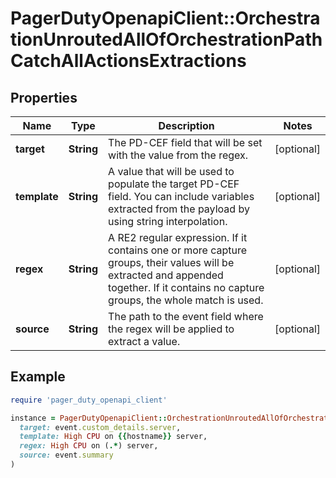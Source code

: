 # PagerDutyOpenapiClient::OrchestrationUnroutedAllOfOrchestrationPathCatchAllActionsExtractions

## Properties

| Name | Type | Description | Notes |
| ---- | ---- | ----------- | ----- |
| **target** | **String** | The PD-CEF field that will be set with the value from the regex. | [optional] |
| **template** | **String** | A value that will be used to populate the target PD-CEF field. You can include variables extracted from the payload by using string interpolation. | [optional] |
| **regex** | **String** | A RE2 regular expression. If it contains one or more capture groups, their values will be extracted and appended together. If it contains no capture groups, the whole match is used. | [optional] |
| **source** | **String** | The path to the event field where the regex will be applied to extract a value. | [optional] |

## Example

```ruby
require 'pager_duty_openapi_client'

instance = PagerDutyOpenapiClient::OrchestrationUnroutedAllOfOrchestrationPathCatchAllActionsExtractions.new(
  target: event.custom_details.server,
  template: High CPU on {{hostname}} server,
  regex: High CPU on (.*) server,
  source: event.summary
)
```

